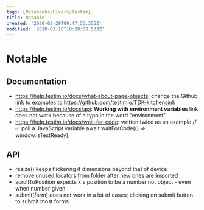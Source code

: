 ```yaml
---
tags: [Notebooks/Fiverr/Testim]
title: Notable
created: '2020-02-29T09:47:53.355Z'
modified: '2020-03-10T10:28:00.533Z'
---
```


# Notable

## Documentation

- https://help.testim.io/docs/what-about-page-objects: change the Github link to examples to https://github.com/testimio/TDK-kitchensink
- https://help.testim.io/docs/api: **Working with environment variables** link does not work because of a typo in the word "environment"
- https://help.testim.io/docs/wait-for-code: written twice as an example // ✅ poll a JavaScript variable
  await waitForCode(() => window.isTestReady);

## API

- resize() keeps flickering if dimensions beyond that of device
- remove unused locators from folder after new ones are imported
- scrollToPosition expects x's position to be a number not object - even when number given
- submit(form) does not work in a lot of cases; clicking on submit button to submit most forms
